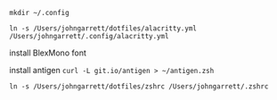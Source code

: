 `mkdir ~/.config`

`ln -s /Users/johngarrett/dotfiles/alacritty.yml /Users/johngarrett/.config/alacritty.yml`

install BlexMono font


install antigen
`curl -L git.io/antigen > ~/antigen.zsh`

`ln -s /Users/johngarrett/dotfiles/zshrc /Users/johngarrett/.zshrc`


